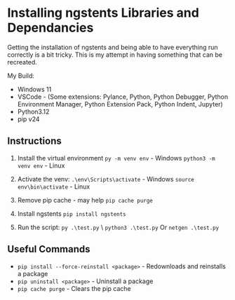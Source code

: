 # Installing ngstents Libraries and Dependancies
Getting the installation of ngstents and being able to have everything run correctly is a bit tricky. This is my attempt in having something that can be
recreated.

My Build:
- Windows 11
- VSCode - (Some extensions: Pylance, Python, Python Debugger, Python Environment Manager, Python Extension Pack, Python Indent, Jupyter)
- Python3.12
- pip v24

## Instructions
1. Install the virtual environment
    `py -m venv env` - Windows
    `python3 -m venv env` - Linux

2. Activate the venv:
    `.\env\Scripts\activate` - Windows
    `source env\bin\activate` - Linux

3. Remove pip cache - may help
    `pip cache purge`

4. Install ngstents
    `pip install ngstents`

5. Run the script:
    `py .\test.py` \\ `python3 .\test.py`
    Or
    `netgen .\test.py`


## Useful Commands
- `pip install --force-reinstall <package>` - Redownloads and reinstalls a package
- `pip uninstall <package>` - Uninstall a package
- `pip cache purge` - Clears the pip cache